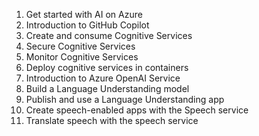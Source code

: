 1. Get started with AI on Azure
2. Introduction to GitHub Copilot
3. Create and consume Cognitive Services
4. Secure Cognitive Services
5. Monitor Cognitive Services
6. Deploy cognitive services in containers
7. Introduction to Azure OpenAI Service
8. Build a Language Understanding model
9. Publish and use a Language Understanding app
10. Create speech-enabled apps with the Speech service
11. Translate speech with the speech service